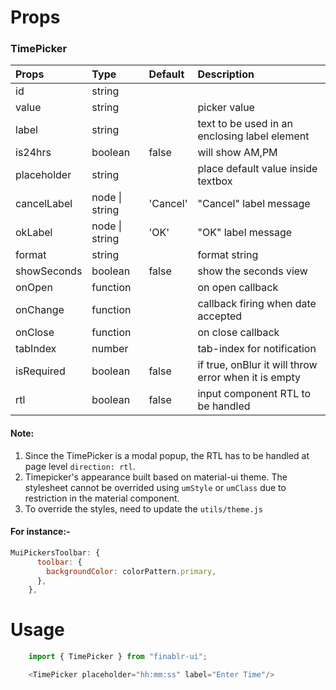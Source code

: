 # Props
### TimePicker

| Props       | Type               | Default  | Description                                          |
| :---------- | :----------------- | :------- | :--------------------------------------------------- |
| id          | string             |          |                                                      |
| value       | string             |          | picker value                                         |
| label       | string             |          | text to be used in an enclosing label element        |
| is24hrs     | boolean            | false    | will show AM,PM                                      |
| placeholder | string             |          | place default value inside textbox                   |
| cancelLabel | node &#124; string | 'Cancel' | "Cancel" label message                               |
| okLabel     | node &#124; string | 'OK'     | "OK" label message                                   |
| format      | string             |          | format string                                        |
| showSeconds | boolean            | false    | show the seconds view                                |
| onOpen      | function           |          | on open callback                                     |
| onChange    | function           |          | callback firing when date accepted                   |
| onClose     | function           |          | on close callback                                    |
| tabIndex    | number             |          | tab-index for notification                           |
| isRequired  | boolean            | false    | if true, onBlur it will throw error when it is empty |
| rtl         | boolean            | false    | input component RTL to be handled                    |

#### Note: 
1. Since the TimePicker is a modal popup, the RTL has to be handled at page level `direction: rtl`.
2. Timepicker's appearance built based on material-ui theme. The stylesheet cannot be overrided using `umStyle` or `umClass` due to restriction in the material component.
3. To override the styles, need to update the `utils/theme.js` 
#### For instance:-
```js
MuiPickersToolbar: {
      toolbar: {
        backgroundColor: colorPattern.primary,
      },
    },
```

# Usage
```js
    import { TimePicker } from "finablr-ui";

    <TimePicker placeholder="hh:mm:ss" label="Enter Time"/>

 ```
